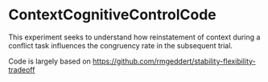 # ContextCognitiveControlCode

This experiment seeks to understand how reinstatement of context during a conflict task influences the congruency rate in the subsequent trial.

Code is largely based on https://github.com/rmgeddert/stability-flexibility-tradeoff
